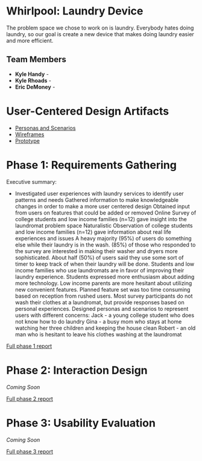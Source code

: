 # Whirlpool: Laundry Device

The problem space we chose to work on is laundry. Everybody hates doing laundry, so our goal is create a new device that makes doing laundry easier and more efficient.

## Team Members

* **Kyle Handy** - 
* **Kyle Rhoads** - 
* **Eric DeMoney** - 

# User-Centered Design Artifacts

* [Personas and Scenarios](personas-scenarios.md)
* [Wireframes](#)
* [Prototype](#)

# Phase 1: Requirements Gathering

Executive summary:
* Investigated user experiences with laundry services to identify user patterns and needs
Gathered information to make knowledgeable changes in order to make a more user centered design
Obtained input from users on features that could be added or removed
Online Survey of college students and low income families (n=12) gave insight into the laundromat problem space
Naturalistic Observation of college students and low income families (n=12) gave information about real life experiences and issues
A heavy majority (95%) of users do something else while their laundry is in the wash.
(85%) of those who responded to the survey are interested in making their washer and dryers more sophisticated.
About half (50%) of users said they use some sort of timer to keep track of when their laundry will be done.
Students and low income families who use laundromats are in favor of improving their laundry experience.
Students expressed more enthusiasm about adding more technology.
Low income parents are more hesitant about utilizing new convenient features. 
Planned feature set was too time consuming based on reception from rushed users.
Most survey participants do not wash their clothes at a laundromat, but provide responses based on personal experiences.
Designed personas and scenarios to represent users with different concerns:
Jack - a young college student who does not know how to do laundry
Gina - a busy mom who stays at home watching her three children and keeping the house clean
Robert - an old man who is hesitant to leave his clothes washing at the laundromat


[Full phase 1 report](phase1/)

# Phase 2: Interaction Design

*Coming Soon*

[Full phase 2 report](phase2/)

# Phase 3: Usability Evaluation

*Coming Soon*

[Full phase 3 report](phase3/)
